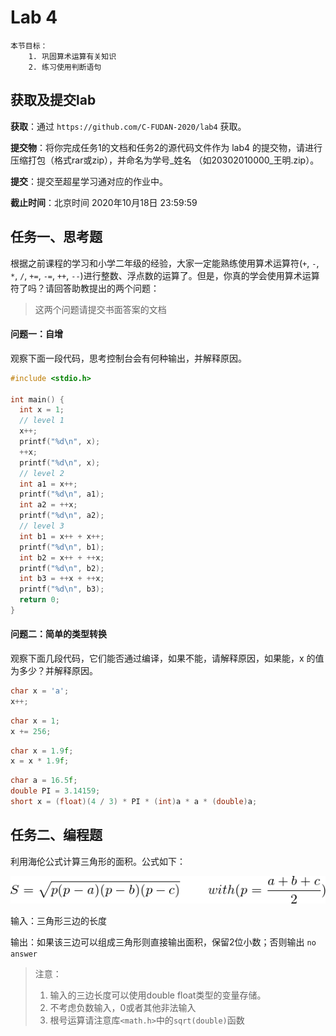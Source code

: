 # Lab 4

    本节目标：
        1. 巩固算术运算有关知识
        2. 练习使用判断语句

## 获取及提交lab

**获取**：通过 `https://github.com/C-FUDAN-2020/lab4` 获取。

**提交物**：将你完成任务1的文档和任务2的源代码文件作为 lab4 的提交物，请进行压缩打包（格式rar或zip），并命名为学号_姓名 （如20302010000_王明.zip）。

**提交**：提交至超星学习通对应的作业中。

**截止时间**：北京时间 2020年10月18日 23:59:59 

## 任务一、思考题

根据之前课程的学习和小学二年级的经验，大家一定能熟练使用算术运算符(`+`, `-`, `*`, `/`, `+=`, `-=`, `++`, `--`)进行整数、浮点数的运算了。但是，你真的学会使用算术运算符了吗？请回答助教提出的两个问题：

> 这两个问题请提交书面答案的文档

#### 问题一：自增

观察下面一段代码，思考控制台会有何种输出，并解释原因。

```c
#include <stdio.h>

int main() {
  int x = 1;
  // level 1
  x++;
  printf("%d\n", x);
  ++x;
  printf("%d\n", x);
  // level 2
  int a1 = x++;
  printf("%d\n", a1);
  int a2 = ++x;
  printf("%d\n", a2);
  // level 3
  int b1 = x++ + x++;
  printf("%d\n", b1);
  int b2 = x++ + ++x;
  printf("%d\n", b2);
  int b3 = ++x + ++x;
  printf("%d\n", b3);
  return 0; 
}
```

#### 问题二：简单的类型转换

观察下面几段代码，它们能否通过编译，如果不能，请解释原因，如果能，x 的值为多少？并解释原因。

```c
char x = 'a';
x++;
```

```c
char x = 1;
x += 256;
```

```c
char x = 1.9f;
x = x * 1.9f;
```

```c
char a = 16.5f;
double PI = 3.14159;
short x = (float)(4 / 3) * PI * (int)a * a * (double)a;
```

## 任务二、编程题

利用海伦公式计算三角形的面积。公式如下：

![海伦公式](./heron_formula.png)

输入：三角形三边的长度

输出：如果该三边可以组成三角形则直接输出面积，保留2位小数；否则输出 `no answer`

> 注意：
> 1. 输入的三边长度可以使用double float类型的变量存储。
> 2. 不考虑负数输入，0或者其他非法输入
> 3. 根号运算请注意库`<math.h>`中的`sqrt(double)`函数
